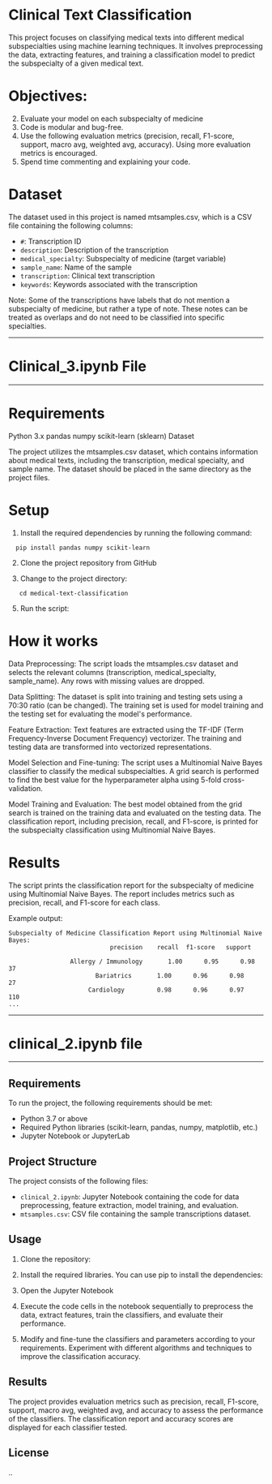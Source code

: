# Clinical Text Classification


This project focuses on classifying medical texts into different medical subspecialties using machine learning techniques. It involves preprocessing the data, extracting features, and training a classification model to predict the subspecialty of a given medical text.

#  Objectives:

2. Evaluate your model on each subspecialty of medicine
3. Code is modular and bug-free.
4. Use the following evaluation metrics (precision, recall, F1-score, support, macro avg, weighted avg, accuracy). Using more evaluation metrics is encouraged.
5. Spend time commenting and explaining your code.

# Dataset

The dataset used in this project is named mtsamples.csv, which is a CSV file containing the following columns:

- `#`: Transcription ID
- `description`: Description of the transcription
- `medical_specialty`: Subspecialty of medicine (target variable)
- `sample_name`: Name of the sample
- `transcription`: Clinical text transcription
- `keywords`: Keywords associated with the transcription

Note: Some of the transcriptions have labels that do not mention a subspecialty of medicine, but rather a type of note. These notes can be treated as overlaps and do not need to be classified into specific specialties.

-----------------------------------------------------------
# Clinical_3.ipynb File
-----------------------------------------------------------
# Requirements

Python 3.x
pandas
numpy
scikit-learn (sklearn)
Dataset

The project utilizes the mtsamples.csv dataset, which contains information about medical texts, including the transcription, medical specialty, and sample name. The dataset should be placed in the same directory as the project files.

# Setup

1. Install the required dependencies by running the following command:

```
  pip install pandas numpy scikit-learn
```
2. Clone the project repository from GitHub

3. Change to the project directory:
```
   cd medical-text-classification
```
5. Run the script:

# How it works

Data Preprocessing: The script loads the mtsamples.csv dataset and selects the relevant columns (transcription, medical_specialty, sample_name). Any rows with missing values are dropped.

Data Splitting: The dataset is split into training and testing sets using a 70:30 ratio (can be changed). The training set is used for model training and the testing set for evaluating the model's performance.

Feature Extraction: Text features are extracted using the TF-IDF (Term Frequency-Inverse Document Frequency) vectorizer. The training and testing data are transformed into vectorized representations.

Model Selection and Fine-tuning: The script uses a Multinomial Naive Bayes classifier to classify the medical subspecialties. A grid search is performed to find the best value for the hyperparameter alpha using 5-fold cross-validation.

Model Training and Evaluation: The best model obtained from the grid search is trained on the training data and evaluated on the testing data. The classification report, including precision, recall, and F1-score, is printed for the subspecialty classification using Multinomial Naive Bayes.


# Results

The script prints the classification report for the subspecialty of medicine using Multinomial Naive Bayes. The report includes metrics such as precision, recall, and F1-score for each class.

Example output:
```
Subspecialty of Medicine Classification Report using Multinomial Naive Bayes:
                            precision    recall  f1-score   support

                 Allergy / Immunology       1.00      0.95      0.98        37
                        Bariatrics       1.00      0.96      0.98        27
                      Cardiology         0.98      0.96      0.97       110
...

```



-------------------------
# clinical_2.ipynb file
-------------------------

## Requirements

To run the project, the following requirements should be met:

- Python 3.7 or above
- Required Python libraries (scikit-learn, pandas, numpy, matplotlib, etc.)
- Jupyter Notebook or JupyterLab

## Project Structure

The project consists of the following files:

- `clinical_2.ipynb`: Jupyter Notebook containing the code for data preprocessing, feature extraction, model training, and evaluation.
- `mtsamples.csv`: CSV file containing the sample transcriptions dataset.

## Usage

1. Clone the repository:
  
2. Install the required libraries. You can use pip to install the dependencies:


3. Open the Jupyter Notebook

4. Execute the code cells in the notebook sequentially to preprocess the data, extract features, train the classifiers, and evaluate their performance.

5. Modify and fine-tune the classifiers and parameters according to your requirements. Experiment with different algorithms and techniques to improve the classification accuracy.

## Results

The project provides evaluation metrics such as precision, recall, F1-score, support, macro avg, weighted avg, and accuracy to assess the performance of the classifiers. The classification report and accuracy scores are displayed for each classifier tested.

## License
..



